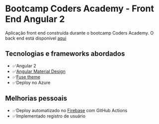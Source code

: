 # Bootcamp Coders Academy - Front End Angular 2

Aplicação front end construída durante o bootcamp Coders Academy. O back end está disponível [aqui](https://github.com/wallacemariadeandrade/coders-academy-bootcamp-turma-1)

## Tecnologias e frameworks abordados

- :white_check_mark:Angular 2
- :white_check_mark:[Angular Material Design](https://material.angular.io/)
- :white_check_mark:[Fuse theme](http://angular-material.fusetheme.com/apps/dashboards/analytics)
- :white_check_mark:Deploy no Azure

## Melhorias pessoais

- :white_check_mark:Deploy automatizado no [Firebase](https://firebase.google.com/?hl=pt-br) com GitHub Actions
- :white_check_mark:Implementado registro de usuário
